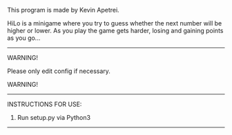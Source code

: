 This program is made by Kevin Apetrei. 

HiLo is a minigame where you try to guess
whether the next number will be higher or lower. As
you play the game gets harder, losing and gaining
points as you go...

----------------------------------------------------------

WARNING!

Please only edit config if necessary.

WARNING!

----------------------------------------------------------

INSTRUCTIONS FOR USE:

1. Run setup.py via Python3

----------------------------------------------------------
